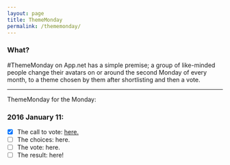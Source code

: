 ```yaml
---
layout: page
title: ThemeMonday
permalink: /thememonday/
---
```


### What?

\#ThemeMonday on App.net has a simple premise; a group of like-minded people change their avatars on or around the second Monday of every month, to a theme chosen by them after shortlisting and then a vote.

---

ThemeMonday for the Monday:

### 2016 January 11:

* [x] The call to vote: [here.](http://bazbt3.github.io/2016/01/04/thememonday-call/)
* [ ] The choices: here.
* [ ] The vote: here.
* [ ] The result: here!